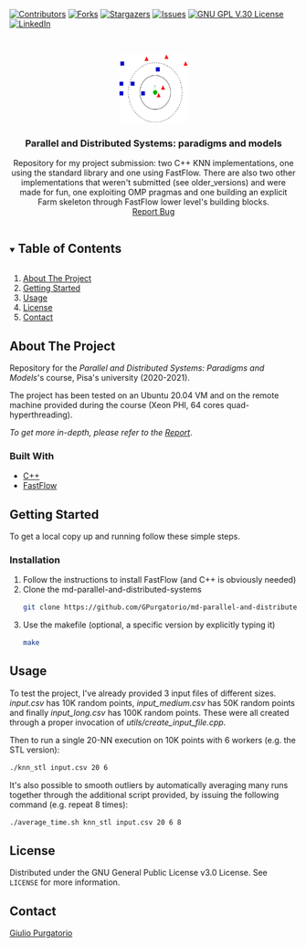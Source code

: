 [![Contributors][contributors-shield]][contributors-url]
[![Forks][forks-shield]][forks-url]
[![Stargazers][stars-shield]][stars-url]
[![Issues][issues-shield]][issues-url]
[![GNU GPL V.30 License][license-shield]][license-url]
[![LinkedIn][linkedin-shield]][linkedin-url]


<br />
<p align="center">
  <a href="https://github.com/GPurgatorio/md-parallel-and-distributed-systems">
    <img src="images/knn.png" alt="KNN" width="120" height="120">
  </a>

  <h3 align="center">Parallel and Distributed Systems: paradigms and models</h3>

  <p align="center">
    Repository for my project submission: two C++ KNN implementations, one using the standard library and one using FastFlow. There are also two other implementations that weren't submitted (see older_versions) and were made for fun, one exploiting OMP pragmas and one building an explicit Farm skeleton through FastFlow lower level's building blocks.
    <br />
    <a href="https://github.com/GPurgatorio/md-parallel-and-distributed-systems/issues">Report Bug</a>
  </p>
</p>



<details open="open">
  <summary><h2 style="display: inline-block">Table of Contents</h2></summary>
  <ol>
    <li><a href="#about-the-project">About The Project</a></li>
    <li><a href="#getting-started">Getting Started</a></li>
    <li><a href="#usage">Usage</a></li>
    <li><a href="#license">License</a></li>
    <li><a href="#contact">Contact</a></li>
  </ol>
</details>



## About The Project

Repository for the _Parallel and Distributed Systems: Paradigms and Models_'s course, Pisa's university (2020-2021).

The project has been tested on an Ubuntu 20.04 VM and on the remote machine provided during the course (Xeon PHI, 64 cores quad-hyperthreading).

_To get more in-depth, please refer to the [Report](https://github.com/GPurgatorio/md-parallel-and-distributed-systems/blob/main/report.pdf)_.


### Built With

* [C++](https://isocpp.org/)
* [FastFlow](https://github.com/fastflow/fastflow)

## Getting Started

To get a local copy up and running follow these simple steps.


### Installation

1. Follow the instructions to install FastFlow (and C++ is obviously needed)
2. Clone the md-parallel-and-distributed-systems
   ```sh
   git clone https://github.com/GPurgatorio/md-parallel-and-distributed-systems.git
   ```
3. Use the makefile (optional, a specific version by explicitly typing it)
   ```sh
   make
   ```

## Usage

To test the project, I've already provided 3 input files of different sizes.
_input.csv_ has 10K random points, _input_medium.csv_ has 50K random points and finally _input_long.csv_ has 100K random points. These were all created through a proper invocation of _utils/create_input_file.cpp_.

Then to run a single 20-NN execution on 10K points with 6 workers (e.g. the STL version):
   ```sh
   ./knn_stl input.csv 20 6
   ```
 
It's also possible to smooth outliers by automatically averaging many runs together through the additional script provided, by issuing the following command (e.g. repeat 8 times):
   ```sh
   ./average_time.sh knn_stl input.csv 20 6 8
   ```


## License

Distributed under the GNU General Public License v3.0 License. See `LICENSE` for more information.


## Contact

[Giulio Purgatorio](https://gpurgatorio.github.io/)


[contributors-shield]: https://img.shields.io/github/contributors/GPurgatorio/md-parallel-and-distributed-systems.svg?style=for-the-badge
[contributors-url]: https://github.com/GPurgatorio/md-parallel-and-distributed-systems/graphs/contributors
[forks-shield]: https://img.shields.io/github/forks/GPurgatorio/md-parallel-and-distributed-systems.svg?style=for-the-badge
[forks-url]: https://github.com/GPurgatorio/md-parallel-and-distributed-systems/network/members
[stars-shield]: https://img.shields.io/github/stars/GPurgatorio/md-parallel-and-distributed-systems.svg?style=for-the-badge
[stars-url]: https://github.com/GPurgatorio/md-parallel-and-distributed-systems/stargazers
[issues-shield]: https://img.shields.io/github/issues/GPurgatorio/md-parallel-and-distributed-systems.svg?style=for-the-badge
[issues-url]: https://github.com/GPurgatorio/md-parallel-and-distributed-systems/issues
[license-shield]: https://img.shields.io/github/license/GPurgatorio/md-parallel-and-distributed-systems.svg?style=for-the-badge
[license-url]: https://github.com/GPurgatorio/md-parallel-and-distributed-systems/blob/main/LICENSE.txt
[linkedin-shield]: https://img.shields.io/badge/-LinkedIn-black.svg?style=for-the-badge&logo=linkedin&colorB=555
[linkedin-url]: https://linkedin.com/in/GPurgatorio
